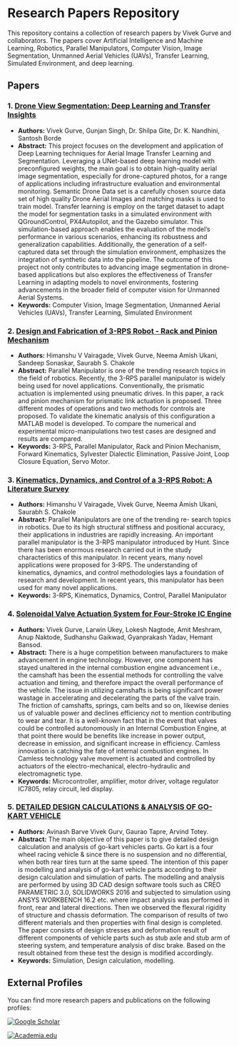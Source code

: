 # Research Papers Repository


This repository contains a collection of research papers by Vivek Gurve and collaborators. The papers cover Artificial Intelligence and Machine Learning, Robotics, Parallel Manipulators, Computer Vision, Image Segmentation, Unmanned Aerial Vehicles (UAVs), Transfer Learning, Simulated Environment, and deep learning. 

## Papers 

### 1. [Drone View Segmentation: Deep Learning and Transfer Insights](https://ijisae.org/index.php/IJISAE/article/view/4393)
- **Authors:** Vivek Gurve, Gunjan Singh, Dr. Shilpa Gite, Dr. K. Nandhini, Santosh Borde
- **Abstract:**  This project focuses on the development and application of Deep Learning techniques for Aerial Image Transfer Learning and Segmentation. Leveraging a UNet-based deep learning model with preconfigured weights, the main goal is to obtain high-quality aerial image segmentation, especially for drone-captured photos, for a range of applications including infrastructure evaluation and environmental monitoring. Semantic Drone Data set is a carefully chosen source data set of high quality Drone Aerial Images and matching masks is used to train model. Transfer learning is employ on the target dataset to adapt the model for segmentation tasks in a simulated environment with QGroundControl, PX4Autopilot, and the Gazebo simulator. This simulation-based approach enables the evaluation of the model’s performance in various scenarios, enhancing its robustness and generalization capabilities. Additionally, the 
generation of a self-captured data set through the simulation environment, emphasizes the integration of synthetic data into the pipeline. The outcome of this project not only contributes to advancing image segmentation in drone-based applications but also explores the effectiveness of Transfer Learning in adapting models to novel environments, fostering advancements in the broader field of computer vision for Unmanned Aerial Systems.
- **Keywords:** Computer Vision, Image Segmentation, Unmanned Aerial Vehicles (UAVs), Transfer Learning, Simulated Environment
  
### 2. [Design and Fabrication of 3-RPS Robot - Rack and Pinion Mechanism](https://ieeexplore.ieee.org/document/9544519)
- **Authors:** Himanshu V Vairagade, Vivek Gurve, Neema Amish Ukani, Sandeep Sonaskar, Saurabh S. Chakole
- **Abstract:** Parallel Manipulator is one of the trending research topics in the field of robotics. Recently, the 3-RPS parallel manipulator is widely being used for novel applications. Conventionally, the prismatic actuation is implemented using pneumatic drives. In this paper, a rack and pinion mechanism for prismatic link actuation is proposed. Three different modes of operations and two methods for controls are proposed. To validate the kinematic analysis of this configuration a MATLAB model is developed. To compare the numerical and experimental micro-manipulations two test cases are designed and results are compared.
- **Keywords:** 3-RPS, Parallel Manipulator, Rack and Pinion Mechanism, Forward Kinematics, Sylvester Dialectic Elimination, Passive Joint, Loop Closure Equation, Servo Motor.

### 3. [Kinematics, Dynamics, and Control of a 3-RPS Robot: A Literature Survey](https://www.jetir.org/view?paper=JETIR2106528)
- **Authors:** Himanshu V Vairagade, Vivek Gurve, Neema Amish Ukani, Saurabh S. Chakole
- **Abstract:** Parallel Manipulators are one of the trending re- search topics in robotics. Due to its high structural stiffness and positional accuracy, their applications in industries are rapidly increasing. An important parallel manipulator is the 3-RPS manipulator introduced by Hunt. Since there has been enormous research carried out in the study characteristics of this 
manipulator. In recent years, many novel applications were proposed for 3-RPS. The understanding of kinematics, dynamics, and control methodologies lays a foundation of research and development. In recent years, this manipulator has been used for many novel applications.
- **Keywords:** 3-RPS, Kinematics, Dynamics, Control, Parallel Manipulator

### 4. [Solenoidal Valve Actuation System for Four-Stroke IC Engine ](https://www.rame.org.in/pdf/papers6/issue1/v6paper1.html)
- **Authors:** Vivek Gurve, Larwin Ukey, Lokesh Nagtode, Amit Meshram, Anup Naktode, Sudhanshu Gaikwad, Gyanprakash Yadav, Hemant Bansod.
- **Abstract:**  There is a huge competition between manufacturers to make advancement in engine technology. However, one component has stayed unaltered in the internal combustion engine advancement i.e., the camshaft has been the essential methods for controlling the valve actuation and timing, and therefore impact the overall performance of the vehicle.
The issue in utilizing camshafts is being significant power wastage in accelerating and decelerating the parts of the valve train. The friction of camshafts, springs, cam belts and
so on, likewise denies us of valuable power and declines efficiency not to mention contributing to wear and tear. It is a well-known fact that in the event that valves could be controlled autonomously in an Internal Combustion Engine, at that point there would be benefits like increase in power output, decrease in emission, and significant increase in efficiency. Camless innovation is catching the fate of internal combustion engines. In Camless technology valve movement is actuated and controlled by actuators of the electro-mechanical, electro-hydraulic and electromagnetic type.
- **Keywords:** Microcontroller, amplifier, motor driver, voltage regulator IC7805, relay circuit, led display. 

### 5. [DETAILED DESIGN CALCULATIONS & ANALYSIS OF GO-KART VEHICLE ](https://www.jetir.org/view?paper=JETIR18IC052)
- **Authors:** Avinash Barve
Vivek Gurv, Gaurao Tapre, Arvind Totey.
- **Abstract:**  The main objective of this paper is to give detailed design calculation and analysis of go-kart vehicles parts. Go kart is a four wheel racing vehicle & since there is no suspension and no differential, when both rear tires turn at the same speed. The intention of this paper is modelling and analysis of go-kart vehicle parts according to their design calculation and simulation of parts. The modelling and analysis are performed by using 3D CAD design software tools such as CREO PARAMETRIC 3.0, SOLIDWORKS 
2016 and subjected to simulation using ANSYS WORKBENCH 16.2 etc. where impact analysis was performed in front, rear and lateral directions. Then we observed the flexural rigidity of structure and chassis deformation. The comparison of results of two different materials and then properties with final design is completed. The paper consists of design stresses and deformation result of different components of vehicle parts such as stub axle and stub arm of steering system, and temperature analysis of disc brake. Based on the result obtained from these test the design is modified accordingly.
- **Keywords:** Simulation, Design calculation, modelling.

## External Profiles

You can find more research papers and publications on the following profiles:

[![Google Scholar](https://img.shields.io/badge/Google%20Scholar-4285F4?style=for-the-badge&logo=google-scholar&logoColor=white)](https://scholar.google.com/citations?user=2qtZDQQAAAAJ&hl=en)

[![Academia.edu](https://img.shields.io/badge/Academia.edu-000000?style=for-the-badge&logo=academia&logoColor=white)](https://independent.academia.edu/VGurve)
  

